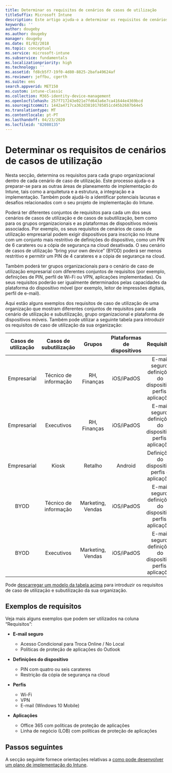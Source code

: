 ```yaml
---
title: Determinar os requisitos de cenários de casos de utilização
titleSuffix: Microsoft Intune
description: Este artigo ajuda-o a determinar os requisitos de cenários de casos de utilização e de casos de subutilização para uma implementação apenas na cloud do Microsoft Intune.
keywords: ''
author: dougeby
ms.author: dougeby
manager: dougeby
ms.date: 01/02/2018
ms.topic: conceptual
ms.service: microsoft-intune
ms.subservice: fundamentals
ms.localizationpriority: high
ms.technology: ''
ms.assetid: fd8cb5f7-19f0-4d80-8825-2bafa49624af
ms.reviewer: jeffbu, cgerth
ms.suite: ems
search.appverid: MET150
ms.custom: intune-classic
ms.collection: M365-identity-device-management
ms.openlocfilehash: 257f717243e021e7fd643a6e7ca41644e4369bcd
ms.sourcegitcommit: 1442a4717ca362d38101785851cd45b2687b64e5
ms.translationtype: MT
ms.contentlocale: pt-PT
ms.lasthandoff: 04/23/2020
ms.locfileid: "82080135"
---
```

# <a name="determine-use-case-scenario-requirements"></a>Determinar os requisitos de cenários de casos de utilização

Nesta secção, determina os requisitos para cada grupo organizacional dentro de cada cenário de caso de utilização. Este processo ajuda-o a preparar-se para as outras áreas de planeamento de implementação do Intune, tais como a arquitetura e a estrutura, a integração e a implementação. Também pode ajudá-lo a identificar potenciais lacunas e desafios relacionados com o seu projeto de implementação do Intune.

Poderá ter diferentes conjuntos de requisitos para cada um dos seus cenários de casos de utilização e de casos de subutilização, bem como para os grupos organizacionais e as plataformas de dispositivos móveis associados. Por exemplo, os seus requisitos de cenários de casos de utilização empresarial podem exigir dispositivos para inscrição no Intune com um conjunto mais restritivo de definições do dispositivo, como um PIN de 6 carateres ou a cópia de segurança na cloud desativada. O seu cenário de casos de utilização “bring your own device” (BYOD) poderá ser menos restritivo e permitir um PIN de 4 carateres e a cópia de segurança na cloud.

Também poderá ter grupos organizacionais para o cenário de caso de utilização empresarial com diferentes conjuntos de requisitos (por exemplo, definições de PIN, perfil de Wi-Fi ou VPN, aplicações implementadas). Os seus requisitos poderão ser igualmente determinados pelas capacidades da plataforma do dispositivo móvel (por exemplo, leitor de impressões digitais, perfil de e-mail).

Aqui estão alguns exemplos dos requisitos de caso de utilização de uma organização que mostram diferentes conjuntos de requisitos para cada cenário de utilização e subutilização, grupo organizacional e plataforma de dispositivos móveis. Também pode utilizar a seguinte tabela para introduzir os requisitos de caso de utilização da sua organização:

| **Casos de utilização** | **Casos de subutilização** | **Grupos** | **Plataformas de dispositivos** | **Requisitos** |
|:---:|:---:|:---:|:---:|:---:|
| Empresarial | Técnico de informação | RH, Finanças | iOS/iPadOS | E-mail seguro, definições do dispositivo, perfis, aplicações |                                                          
| Empresarial | Executivos | RH, Finanças | iOS/iPadOS | E-mail seguro, definições do dispositivo, perfis, aplicações |                                                         
| Empresarial | Kiosk | Retalho | Android | Definições do dispositivo, perfis e aplicações |
| BYOD | Técnico de informação | Marketing, Vendas | iOS/iPadOS | E-mail seguro, definições do dispositivo, perfis, aplicações |                                                         
| BYOD | Executivos | Marketing, Vendas | iOS/iPadOS | E-mail seguro, definições do dispositivo, perfis, aplicações |

Pode [descarregar um modelo da tabela acima](https://gallery.technet.microsoft.com/Intune-deployment-planning-fae156c2?redir=0) para introduzir os requisitos de caso de utilização e subutilização da sua organização.


## <a name="examples-of-requirements"></a>Exemplos de requisitos

Veja mais alguns exemplos que podem ser utilizados na coluna “Requisitos”:

- **E-mail seguro**
  - Acesso Condicional para Troca Online / No Local
  - Políticas de proteção de aplicações do Outlook

- **Definições do dispositivo**
  - PIN com quatro ou seis carateres
  - Restrição da cópia de segurança na cloud

- **Perfis**
  - Wi-Fi
  - VPN
  - E-mail (Windows 10 Mobile)

- **Aplicações**
  - Office 365 com políticas de proteção de aplicações
  - Linha de negócio (LOB) com políticas de proteção de aplicações

## <a name="next-steps"></a>Passos seguintes

A secção seguinte fornece orientações relativas a [como pode desenvolver um plano de implementação do Intune](planning-guide-rollout-plan.md).
